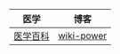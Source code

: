 | 医学 | 博客 |
|--------|--------|
|[医学百科](http://www.a-hospital.com/)|[wiki-power](https://wiki-power.com/)|
